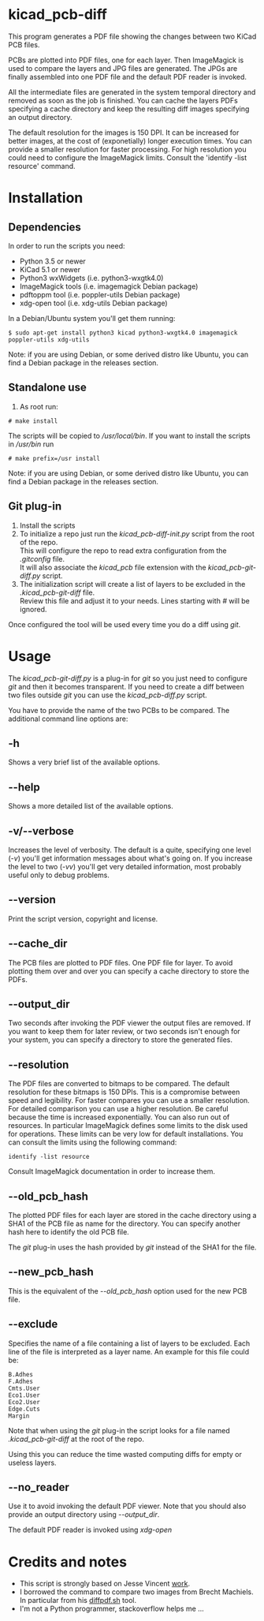 # kicad_pcb-diff

This program generates a PDF file showing the changes between two KiCad PCB
files.

PCBs are plotted into PDF files, one for each layer. Then ImageMagick is used
to compare the layers and JPG files are generated. The JPGs are finally
assembled into one PDF file and the default PDF reader is invoked.

All the intermediate files are generated in the system temporal directory and
removed as soon as the job is finished. You can cache the layers PDFs
specifying a cache directory and keep the resulting diff images specifying an
output directory.

The default resolution for the images is 150 DPI. It can be increased for
better images, at the cost of (exponetially) longer execution times. You can
provide a smaller resolution for faster processing. For high resolution you
could need to configure the ImageMagick limits. Consult the 'identify -list
resource' command.

# Installation

## Dependencies

In order to run the scripts you need:

- Python 3.5 or newer
- KiCad 5.1 or newer
- Python3 wxWidgets (i.e. python3-wxgtk4.0)
- ImageMagick tools (i.e. imagemagick Debian package)
- pdftoppm tool (i.e. poppler-utils Debian package)
- xdg-open tool (i.e. xdg-utils Debian package)

In a Debian/Ubuntu system you'll get them running:

```shell
$ sudo apt-get install python3 kicad python3-wxgtk4.0 imagemagick poppler-utils xdg-utils
```

Note: if you are using Debian, or some derived distro like Ubuntu, you can
find a Debian package in the releases section.

## Standalone use

1. As root run:

```shell
# make install
```

The scripts will be copied to */usr/local/bin*. If you want to install the
scripts in */usr/bin* run

```shell
# make prefix=/usr install
```

Note: if you are using Debian, or some derived distro like Ubuntu, you can
find a Debian package in the releases section.

## Git plug-in

1. Install the scripts
2. To initialize a repo just run the *kicad_pcb-diff-init.py* script from the
   root of the repo.\
   This will configure the repo to read extra configuration
   from the *.gitconfig* file.\
   It will also associate the *kicad_pcb* file
   extension with the *kicad_pcb-git-diff.py* script.
3. The initialization script will create a list of layers to be excluded in
   the *.kicad_pcb-git-diff* file.\
   Review this file and adjust it to your
   needs. Lines starting with *#* will be ignored.

Once configured the tool will be used every time you do a diff using *git*.

# Usage

The *kicad_pcb-git-diff.py* is a plug-in for *git* so you just need to
configure *git* and then it becomes transparent. If you need to create a diff
between two files outside *git* you can use the *kicad_pcb-diff.py* script.

You have to provide the name of the two PCBs to be compared. The additional
command line options are:

## -h

Shows a very brief list of the available options.

## --help

Shows a more detailed list of the available options.

## -v/--verbose

Increases the level of verbosity. The default is a quite, specifying one level
(*-v*) you'll get information messages about what's going on. If you increase
the level to two (*-vv*) you'll get very detailed information, most probably
useful only to debug problems.

## --version

Print the script version, copyright and license.

## --cache_dir

The PCB files are plotted to PDF files. One PDF file for layer. To avoid
plotting them over and over you can specify a cache directory to store the
PDFs.

## --output_dir

Two seconds after invoking the PDF viewer the output files are removed. If you
want to keep them for later review, or two seconds isn't enough for your
system, you can specify a directory to store the generated files.

## --resolution

The PDF files are converted to bitmaps to be compared. The default resolution
for these bitmaps is 150 DPIs. This is a compromise between speed and
legibility. For faster compares you can use a smaller resolution. For detailed
comparison you can use a higher resolution. Be careful because the time is
increased exponentially. You can also run out of resources. In particular
ImageMagick defines some limits to the disk used for operations. These limits
can be very low for default installations. You can consult the limits using
the following command:

`identify -list resource`

Consult ImageMagick documentation in order to increase them.

## --old_pcb_hash

The plotted PDF files for each layer are stored in the cache directory using a
SHA1 of the PCB file as name for the directory. You can specify another hash
here to identify the old PCB file.

The *git* plug-in uses the hash provided by *git* instead of the SHA1 for the
file.

## --new_pcb_hash

This is the equivalent of the *--old_pcb_hash* option used for the new PCB
file.

## --exclude

Specifies the name of a file containing a list of layers to be excluded. Each
line of the file is interpreted as a layer name. An example for this file
could be:

```raw
B.Adhes
F.Adhes
Cmts.User
Eco1.User
Eco2.User
Edge.Cuts
Margin
```

Note that when using the *git* plug-in the script looks for a file named
*.kicad_pcb-git-diff* at the root of the repo.

Using this you can reduce the time wasted computing diffs for empty or useless
layers.

## --no_reader

Use it to avoid invoking the default PDF viewer. Note that you should also
provide an output directory using *--output_dir*.

The default PDF reader is invoked using *xdg-open*

# Credits and notes

- This script is strongly based on Jesse Vincent
  [work](https://github.com/obra/kicad-tools).
- I borrowed the command to compare two images from Brecht Machiels. In
  particular from his
  [diffpdf.sh](https://gist.github.com/brechtm/891de9f72516c1b2cbc1) tool.
- I'm not a Python programmer, stackoverflow helps me ...

